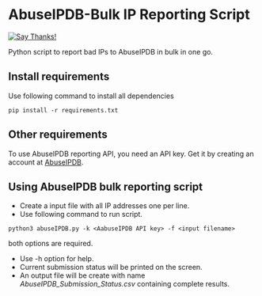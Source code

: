 # AbuseIPDB-Bulk IP Reporting Script

[![Say Thanks!](https://img.shields.io/badge/Say%20Thanks-!-1EAEDB.svg)](https://saythanks.io/to/hibare)

Python script to report bad IPs to AbuseIPDB in bulk in one go.

## Install requirements
Use following command to install all dependencies
``` 
pip install -r requirements.txt 
```

## Other requirements
To use AbuseIPDB reporting API, you need an API key. Get it by creating an account at [AbuseIPDB](https://www.abuseipdb.com).

## Using AbuseIPDB bulk reporting script
- Create a input file with all IP addresses one per line.
- Use following command to run script.
```
python3 abuseIPDB.py -k <AabuseIPDB API key> -f <input filename>
```
both options are required.
- Use -h option for help.
- Current submission status will be printed on the screen.
- An output file will be create with name *AbuseIPDB_Submission_Status.csv* containing complete results.
